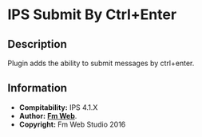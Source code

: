 # IPS Submit By Ctrl+Enter
## Description
Plugin adds the ability to submit messages by ctrl+enter.

## Information
* **Compitability:** IPS 4.1.X
* **Author:** [**Fm Web**](http://fm-web.studio/).
* **Copyright:** Fm Web Studio 2016